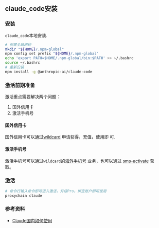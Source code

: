 

## claude_code安装

### 安装

`claude_code`本地安装.

```bash
# 创建全局路径
mkdir "${HOME}/.npm-global"
npm config set prefix "${HOME}/.npm-global"
echo 'export PATH=$HOME/.npm-global/bin:$PATH' >> ~/.bashrc
source ~/.bashrc
# 重新安装
npm install -g @anthropic-ai/claude-code
```

### 激活前期准备

激活重点需要解决两个问题：
1. 国外信用卡
2. 激活手机号


#### 国外信用卡

国外信用卡可以通过[wildcard](https://yeka.ai/pay-service) 申请获得，充值，使用即
可.

#### 激活手机号

激活手机号可以通过`wildcard`的[海外手机号](https://yeka.ai/sms) 业务，也可以通过
[sms-activate](https://sms-activate.io/cn) 获取。

### 激活

```bash
# 命令行输入命令即可进入激活，升级Pro，绑定账户即可使用
proxychain claude
```

### 参考资料

* [Claude国内如何使用](https://mp.weixin.qq.com/s?__biz=MzkwNTc1NjE3Nw==&mid=2247485449&idx=2&sn=c09949ae5d5c61aec54bcb14f1e027b6&scene=21#wechat_redirect)

